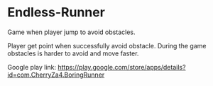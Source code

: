 # Endless-Runner
Game when player jump to avoid obstacles.

Player get point when successfully avoid obstacle.
During the game obstacles is harder to avoid and move faster.

Google play link:
https://play.google.com/store/apps/details?id=com.CherryZa4.BoringRunner
